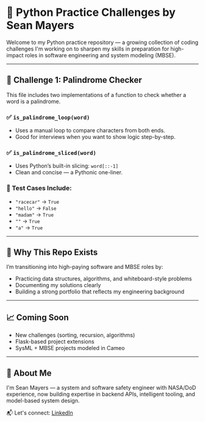 # 🧠 Python Practice Challenges by Sean Mayers

Welcome to my Python practice repository — a growing collection of coding challenges I'm working on to sharpen my skills in preparation for high-impact roles in software engineering and system modeling (MBSE).

---

## 🔹 Challenge 1: Palindrome Checker

This file includes two implementations of a function to check whether a word is a palindrome.

### ✅ `is_palindrome_loop(word)`
- Uses a manual loop to compare characters from both ends.
- Good for interviews when you want to show logic step-by-step.

### ✅ `is_palindrome_sliced(word)`
- Uses Python’s built-in slicing: `word[::-1]`
- Clean and concise — a Pythonic one-liner.

### 🧪 Test Cases Include:
- `"racecar"` → `True`
- `"hello"` → `False`
- `"madam"` → `True`
- `""` → `True`
- `"a"` → `True`

---

## 🚀 Why This Repo Exists

I’m transitioning into high-paying software and MBSE roles by:
- Practicing data structures, algorithms, and whiteboard-style problems
- Documenting my solutions clearly
- Building a strong portfolio that reflects my engineering background

---

## 📈 Coming Soon

- New challenges (sorting, recursion, algorithms)
- Flask-based project extensions
- SysML + MBSE projects modeled in Cameo

---

## 🔗 About Me

I'm Sean Mayers — a system and software safety engineer with NASA/DoD experience, now building expertise in backend APIs, intelligent tooling, and model-based system design.

📬 Let's connect: [LinkedIn](https://www.linkedin.com/in/sean-mayers-800765147/)
